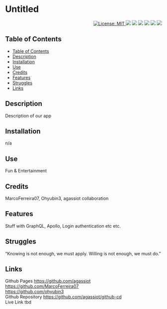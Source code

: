  <h1 align="left"> Untitled </h1>  
 <p align="right">
  <a href="https://github.com/agassiot/notefy/blob/main/LICENSE.md">
        <img alt="License: MIT" src="https://img.shields.io/github/license/agassiot/notefy?style=plastic" target="_blank"/>
    </a>
 <img src="https://img.shields.io/badge/javascript-%23323330.svg?style=plastic&logo=javascript&logoColor=%23F7DF1E" target="_blank"/>
 <img src="https://img.shields.io/badge/heroku-%23430098.svg?style=plastic&logo=heroku&logoColor=white" target="_blank"/>
 <img src="https://img.shields.io/badge/node.js-6DA55F?style=plastic&logo=node.js&logoColor=white" />
 <img src="https://img.shields.io/badge/express.js-%23404d59.svg?style=plastic&logo=express&logoColor=%2361DAFB" />
 <img src="https://img.shields.io/badge/MongoDB-%234ea94b.svg?style=plastic&logo=mongodb&logoColor=white" />
 <img src="https://img.shields.io/badge/-ApolloGraphQL-311C87?style=plastic&logo=apollo-graphql" />
</p>


## Table of Contents
- [Table of Contents](#table-of-contents)
- [Description](#description)
- [Installation](#installation)
- [Use](#use)
- [Credits](#credits)
- [Features](#features)
- [Struggles](#struggles)
- [Links](#links)


## Description
            
Description of our app
            
## Installation
            
n/a
            
## Use
            
Fun & Entertainment
            
## Credits
            
MarcoFerreira07, Ohyubin3, agassiot collaboration 

## Features
            
Stuff with GraphQL, Apollo, Login authentication etc etc.
              
## Struggles
            
“Knowing is not enough, we must apply. Willing is not enough, we must do.”
            
## Links
            
Github Pages https://github.com/agassiot \
             https://github.com/MarcoFerreira07 \
             https://github.com/ohyubin3 \
Github Repository https://github.com/agassiot/github-cd \
Live Link tbd
            
          


